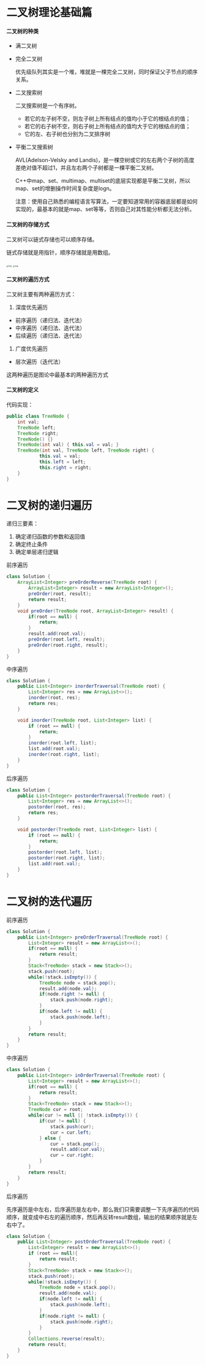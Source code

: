 # 二叉树理论基础篇

#### 二叉树的种类

- 满二叉树

- 完全二叉树

  优先级队列其实是一个堆，堆就是一棵完全二叉树，同时保证父子节点的顺序关系。

- 二叉搜索树

  二叉搜索树是一个有序树。

  - 若它的左子树不空，则左子树上所有结点的值均小于它的根结点的值；
  - 若它的右子树不空，则右子树上所有结点的值均大于它的根结点的值；
  - 它的左、右子树也分别为二叉排序树

- 平衡二叉搜索树

  AVL(Adelson-Velsky and Landis)，是一棵空树或它的左右两个子树的高度差绝对值不超过1，并且左右两个子树都是一棵平衡二叉树。

  C++中map、set、multimap、multiset的底层实现都是平衡二叉树，所以map、set的增删操作时间复杂度是logn。

  注意：使用自己熟悉的编程语言写算法，一定要知道常用的容器底层都是如何实现的，最基本的就是map、set等等，否则自己对其性能分析都无法分析。

#### 二叉树的存储方式

二叉树可以链式存储也可以顺序存储。

链式存储就是用指针，顺序存储就是用数组。

<img src="https://img-blog.csdnimg.cn/2020092019554618.png" alt="img" style="zoom:33%;" />

<img src="https://img-blog.csdnimg.cn/20200920200429452.png" alt="img" style="zoom: 33%;" />

#### 二叉树的遍历方式

二叉树主要有两种遍历方式：

1. 深度优先遍历

- 前序遍历（递归法、迭代法）
- 中序遍历（递归法、迭代法）
- 后续遍历（递归法、迭代法）

1. 广度优先遍历

- 层次遍历（迭代法）

这两种遍历是图论中最基本的两种遍历方式

#### 二叉树的定义

代码实现：

```java
public class TreeNode {
    int val;
  	TreeNode left;
  	TreeNode right;
  	TreeNode() {}
  	TreeNode(int val) { this.val = val; }
  	TreeNode(int val, TreeNode left, TreeNode right) {
    		this.val = val;
    		this.left = left;
    		this.right = right;
  	}
}
```



# 二叉树的递归遍历

递归三要素：

1. 确定递归函数的参数和返回值
2. 确定终止条件
3. 确定单层递归逻辑



前序遍历

```java
class Solution {
    ArrayList<Integer> preOrderReverse(TreeNode root) {
        ArrayList<Integer> result = new ArrayList<Integer>();
        preOrder(root, result);
        return result;
    }
    void preOrder(TreeNode root, ArrayList<Integer> result) {
        if(root == null) {
            return;
        }
        result.add(root.val);
        preOrder(root.left, result);
        preOrder(root.right, result);
    }
}
```

中序遍历

```java
class Solution {
    public List<Integer> inorderTraversal(TreeNode root) {
        List<Integer> res = new ArrayList<>();
        inorder(root, res);
        return res;
    }

    void inorder(TreeNode root, List<Integer> list) {
        if (root == null) {
            return;
        }
        inorder(root.left, list);
        list.add(root.val);
        inorder(root.right, list);
    }
}
```

后序遍历

```java
class Solution {
    public List<Integer> postorderTraversal(TreeNode root) {
        List<Integer> res = new ArrayList<>();
        postorder(root, res);
        return res;
    }

    void postorder(TreeNode root, List<Integer> list) {
        if (root == null) {
            return;
        }
        postorder(root.left, list);
        postorder(root.right, list);
        list.add(root.val);
    }
}
```

# 二叉树的迭代遍历

前序遍历

```java
class Solution {
    public List<Integer> preOrderTraversal(TreeNode root) {
        List<Integer> result = new ArrayList<>();
        if(root == null) {
            return result;
        }
        Stack<TreeNode> stack = new Stack<>();
        stack.push(root);
        while(!stack.isEmpty()) {
            TreeNode node = stack.pop();
            result.add(node.val);
            if(node.right != null) {
                stack.push(node.right);
            }
            if(node.left != null) {
                stack.push(node.left);
            }
        }
        return result;
    }
}
```

中序遍历

```java
class Solution {
    public List<Integer> inOrderTraversal(TreeNode root) {
        List<Integer> result = new ArrayList<>();
        if(root == null) {
            return result;
        }
        Stack<TreeNode> stack = new Stack<>();
        TreeNode cur = root;
        while(cur != null || !stack.isEmpty()) {
            if(cur != null) {
                stack.push(cur);
                cur = cur.left;
            } else {
                cur = stack.pop();
                result.add(cur.val);
                cur = cur.right;
            }
        }
        return result;
    }
}
```

后序遍历

先序遍历是中左右，后序遍历是左右中，那么我们只需要调整一下先序遍历的代码顺序，就变成中右左的遍历顺序，然后再反转result数组，输出的结果顺序就是左右中了。

```java
class Solution {
    public List<Integer> postOrderTraversal(TreeNode root) {
        List<Integer> result = new ArrayList<>();
        if (root == null){
            return result;
        }
        Stack<TreeNode> stack = new Stack<>();
        stack.push(root);
        while(!stack.isEmpty()) {
        	TreeNode node = stack.pop();
            result.add(node.val);
            if(node.left != null) {
                stack.push(node.left);
            }
            if(node.right != null) {
                stack.push(node.right);
            }
        }
        Collections.reverse(result);
        return result;
    }
}
```

